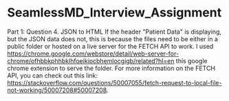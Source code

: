 # SeamlessMD_Interview_Assignment
Part 1: Question 4. JSON to HTML
If the header "Patient Data" is displaying, but the JSON data does not, this is because the files need to be either in a public folder or hosted on a live server for the FETCH API to work. 
I used https://chrome.google.com/webstore/detail/web-server-for-chrome/ofhbbkphhbklhfoeikjpcbhemlocgigb/related?hl=en this google chrome extension to serve the folder. 
For more information on the FETCH API, you can check out this link: https://stackoverflow.com/questions/50007055/fetch-request-to-local-file-not-working/50007208#50007208.
